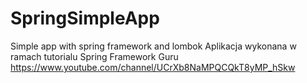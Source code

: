 # SpringSimpleApp
Simple app with spring framework and lombok
Aplikacja wykonana w ramach tutorialu
Spring Framework Guru https://www.youtube.com/channel/UCrXb8NaMPQCQkT8yMP_hSkw
